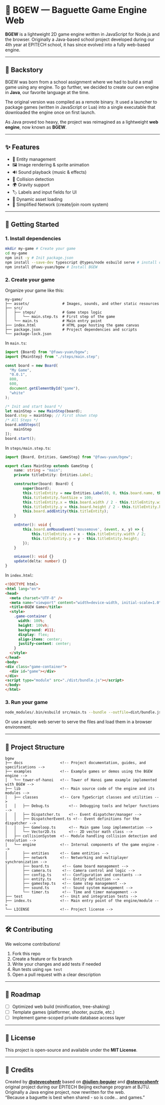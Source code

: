 # 🥖 BGEW — Baguette Game Engine Web

**BGEW** is a lightweight 2D game engine written in JavaScript for Node.js and the browser. Originally a Java-based school project developed during our 4th year at EPITECH school, it has since evolved into a fully web-based engine.

---

## 📖 Backstory

BGEW was born from a school assignment where we had to build a small game using any engine. To go further, we decided to create our own engine in **Java**, our favorite language at the time.

The original version was compiled as a remote binary. It used a launcher to package games (written in JavaScript or Lua) into a single executable that downloaded the engine once on first launch.

As Java proved too heavy, the project was reimagined as a lightweight **web engine**, now known as **BGEW**.

---

## ✨ Features

- 🧱 Entity management  
- 🖼️ Image rendering & sprite animation  
- 🔊 Sound playback (music & effects)  
- 🧩 Collision detection  
- 🌍 Gravity support  
- 🏷️ Labels and input fields for UI  
- 🔄 Dynamic asset loading  
- 🛜 Simplified Network (create/join room system)

---

## 🚀 Getting Started

### 1. Install dependencies

```bash
mkdir my-game # Create your game
cd my-game
npm init -y # Init package.json
npm install --save-dev typescript @types/node esbuild serve # install dependencies
npm install @fuwu-yuan/bgew # Install BGEW
```

### 2. Create your game

Organize your game like this:

```
my-game/
├── assets/               # Images, sounds, and other static resources
├── src/
│   ├── steps/            # Game steps logic
│   │   └── main.step.ts  # First step of the game
│   └── main.ts           # Main entry point
├── index.html            # HTML page hosting the game canvas
├── package.json          # Project dependencies and scripts
└── package-lock.json
```

In `main.ts`:

```ts
import {Board} from "@fuwu-yuan/bgew";
import {MainStep} from "./steps/main.step";

const board = new Board(
  "My Game",
  "0.0.1",
  800,
  600,
  document.getElementById("game"),
  "white"
);

/* Init and start board */
let mainStep = new MainStep(board);
board.step = mainStep; // First shown step
/* All Steps */
board.addSteps([
    mainStep
]);
board.start();
```

In `steps/main.step.ts`:

```ts
import {Board, Entities, GameStep} from "@fuwu-yuan/bgew";

export class MainStep extends GameStep {
    name: string = "main";
    private titleEntity: Entities.Label;

    constructor(board: Board) {
        super(board);
        this.titleEntity = new Entities.Label(0, 0, this.board.name, this.board.ctx);
        this.titleEntity.fontSize = 100;
        this.titleEntity.x = this.board.width / 2 - this.titleEntity.width / 2;
        this.titleEntity.y = this.board.height / 2 - this.titleEntity.height / 2;
        this.board.addEntity(this.titleEntity);
    }

    onEnter(): void {
        this.board.onMouseEvent('mousemove', (event, x, y) => {
            this.titleEntity.x = x - this.titleEntity.width / 2;
            this.titleEntity.y = y - this.titleEntity.height;
        });
    }

    onLeave(): void {}
    update(delta: number) {}
}
```

In `index.html`:

```html
<!DOCTYPE html>
<html lang="en">
<head>
  <meta charset="UTF-8" />
  <meta name="viewport" content="width=device-width, initial-scale=1.0" />
  <title>BGEW Game</title>
  <style>
    .game-container {
      width: 100%;
      height: 100vh;
      background: #111;
      display: flex;
      align-items: center;
      justify-content: center;
    }
  </style>
</head>
<body>
<div class="game-container">
  <div id="game"></div>
</div>
<script type="module" src="./dist/bundle.js"></script>
</body>
</html>

```

### 3. Run your game

```bash
node_modules/.bin/esbuild src/main.ts --bundle --outfile=dist/bundle.js --format=esm --sourcemap && npx serve
```

Or use a simple web server to serve the files and load them in a browser environment.

---

## 📁 Project Structure

```
bgew
├── docs                 <!-- Project documentation, guides, and specifications -->
├── examples             <!-- Example games or demos using the BGEW engine -->
│   └── tower-of-hanoi   <!-- Tower of Hanoi game example implemented with BGEW -->
├── lib                  <!-- Main source code of the engine and its modules -->
│   ├── classes          <!-- Core TypeScript classes and utilities -->
│   │   ├── Debug.ts         <!-- Debugging tools and helper functions -->
│   │   ├── Dispatcher.ts    <!-- Event dispatcher/manager -->
│   │   ├── DispatcherEvent.ts <!-- Event definitions for the dispatcher -->
│   │   ├── Gameloop.ts      <!-- Main game loop implementation -->
│   │   └── Vector2D.ts      <!-- 2D vector math class -->
│   ├── collisionSystem  <!-- Module handling collision detection and resolution -->
│   └── engine           <!-- Internal components of the game engine -->
│       ├── entities     <!-- Game entities -->
│       ├── network      <!-- Networking and multiplayer synchronization -->
│       ├── board.ts      <!-- Game board management -->
│       ├── camera.ts     <!-- Camera control and logic -->
│       ├── config.ts     <!-- Configuration and constants -->
│       ├── entity.ts     <!-- Entity definition -->
│       ├── gamestep.ts   <!-- Game step management -->
│       ├── sound.ts      <!-- Sound system management -->
│       └── timer.ts      <!-- Time and timer management -->
├── test                 <!-- Unit and integration tests -->
├── index.ts             <!-- Main entry point of the engine/module -->
└── LICENSE              <!-- Project license -->
```

---

## 🛠️ Contributing

We welcome contributions!

1. Fork this repo  
2. Create a feature or fix branch  
3. Write your changes and add tests if needed  
4. Run tests using `npm test`  
5. Open a pull request with a clear description  

---

## 🔭 Roadmap

- [ ] Optimized web build (minification, tree-shaking)
- [ ] Template games (platformer, shooter, puzzle, etc.)
- [ ] Implement game-scoped private database access layer

---

## 📜 License

This project is open-source and available under the **MIT License**.

---

## 👋 Credits

Created by **[@stevecohenfr](https://github.com/stevecohenfr)** based on **[@julien-beguier](https://github.com/julien-beguier)** and **[@stevecohenfr](https://github.com/stevecohenfr)** original project during our EPITECH Beijing exchange program at BJTU.  
Originally a Java engine project, now rewritten for the web.  
“Because a baguette is best when shared - so is code... and games.”
